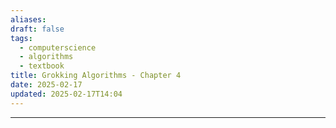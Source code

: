 ```yaml
---
aliases: 
draft: false
tags:
  - computerscience
  - algorithms
  - textbook
title: Grokking Algorithms - Chapter 4
date: 2025-02-17
updated: 2025-02-17T14:04
---
```


-------------------------------------------------------------------------------


